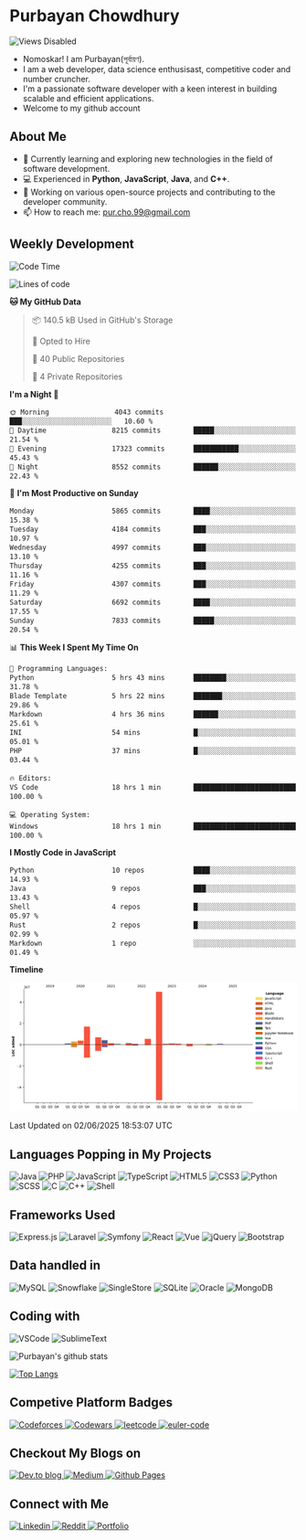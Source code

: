 # Purbayan Chowdhury

![Views Disabled](https://komarev.com/ghpvc?username=shivishbrahma&style=for-the-badge&color=green)

- Nomoskar! I am Purbayan(পূর্বায়ণ).
- I am a web developer, data science enthusisast, competitive coder and number cruncher.
- I'm a passionate software developer with a keen interest in building scalable and efficient applications.
- Welcome to my github account

## About Me

- 🌱 Currently learning and exploring new technologies in the field of software development.
- 💻 Experienced in **Python**, **JavaScript**, **Java**, and **C++**.
- 🔭 Working on various open-source projects and contributing to the developer community.
- 📫 How to reach me: [pur.cho.99@gmail.com](mailto:pur.cho.99@gmail.com)

<!--
## Quote for the Day

![Quote](https://github-readme-quotes.herokuapp.com/quote?theme=dracula)
-->
## Weekly Development
<!--START_SECTION:waka-->
![Code Time](http://img.shields.io/badge/Code%20Time-3%2C442%20hrs%2033%20mins-blue)

![Lines of code](https://img.shields.io/badge/From%20Hello%20World%20I%27ve%20Written-96.6%20million%20lines%20of%20code-blue)

**🐱 My GitHub Data** 

> 📦 140.5 kB Used in GitHub's Storage 
 > 
> 💼 Opted to Hire
 > 
> 📜 40 Public Repositories 
 > 
> 🔑 4 Private Repositories 
 > 
**I'm a Night 🦉** 

```text
🌞 Morning                4043 commits        ███░░░░░░░░░░░░░░░░░░░░░░   10.60 % 
🌆 Daytime                8215 commits        █████░░░░░░░░░░░░░░░░░░░░   21.54 % 
🌃 Evening                17323 commits       ███████████░░░░░░░░░░░░░░   45.43 % 
🌙 Night                  8552 commits        ██████░░░░░░░░░░░░░░░░░░░   22.43 % 
```
📅 **I'm Most Productive on Sunday** 

```text
Monday                   5865 commits        ████░░░░░░░░░░░░░░░░░░░░░   15.38 % 
Tuesday                  4184 commits        ███░░░░░░░░░░░░░░░░░░░░░░   10.97 % 
Wednesday                4997 commits        ███░░░░░░░░░░░░░░░░░░░░░░   13.10 % 
Thursday                 4255 commits        ███░░░░░░░░░░░░░░░░░░░░░░   11.16 % 
Friday                   4307 commits        ███░░░░░░░░░░░░░░░░░░░░░░   11.29 % 
Saturday                 6692 commits        ████░░░░░░░░░░░░░░░░░░░░░   17.55 % 
Sunday                   7833 commits        █████░░░░░░░░░░░░░░░░░░░░   20.54 % 
```


📊 **This Week I Spent My Time On** 

```text
💬 Programming Languages: 
Python                   5 hrs 43 mins       ████████░░░░░░░░░░░░░░░░░   31.78 % 
Blade Template           5 hrs 22 mins       ███████░░░░░░░░░░░░░░░░░░   29.86 % 
Markdown                 4 hrs 36 mins       ██████░░░░░░░░░░░░░░░░░░░   25.61 % 
INI                      54 mins             █░░░░░░░░░░░░░░░░░░░░░░░░   05.01 % 
PHP                      37 mins             █░░░░░░░░░░░░░░░░░░░░░░░░   03.44 % 

🔥 Editors: 
VS Code                  18 hrs 1 min        █████████████████████████   100.00 % 

💻 Operating System: 
Windows                  18 hrs 1 min        █████████████████████████   100.00 % 
```

**I Mostly Code in JavaScript** 

```text
Python                   10 repos            ████░░░░░░░░░░░░░░░░░░░░░   14.93 % 
Java                     9 repos             ███░░░░░░░░░░░░░░░░░░░░░░   13.43 % 
Shell                    4 repos             █░░░░░░░░░░░░░░░░░░░░░░░░   05.97 % 
Rust                     2 repos             █░░░░░░░░░░░░░░░░░░░░░░░░   02.99 % 
Markdown                 1 repo              ░░░░░░░░░░░░░░░░░░░░░░░░░   01.49 % 
```



**Timeline**

![Lines of Code chart](https://raw.githubusercontent.com/shivishbrahma/shivishbrahma/main/assets/bar_graph.png)


 Last Updated on 02/06/2025 18:53:07 UTC
<!--END_SECTION:waka-->

## Languages Popping in My Projects

![Java](https://img.shields.io/badge/Java-ED8B00?style=for-the-badge&logo=java&logoColor=white)
![PHP](https://img.shields.io/badge/php-%23777BB4.svg?style=for-the-badge&logo=php&logoColor=white)
![JavaScript](https://img.shields.io/badge/JavaScript-F7DF1E?style=for-the-badge&logo=javascript&logoColor=black)
![TypeScript](https://img.shields.io/badge/TypeScript-3178C6?style=for-the-badge&logo=typescript&logoColor=black)
![HTML5](https://img.shields.io/badge/html5-%23E34F26.svg?style=for-the-badge&logo=html5&logoColor=white)
![CSS3](https://img.shields.io/badge/css3-%231572B6.svg?style=for-the-badge&logo=css3&logoColor=white)
![Python](https://img.shields.io/badge/Python-3776AB?style=for-the-badge&logo=python&logoColor=white)
![SCSS](https://img.shields.io/badge/SCSS-hotpink.svg?style=for-the-badge&logo=SASS&logoColor=white)
![C](https://img.shields.io/badge/c-%2300599C.svg?style=for-the-badge&logo=c&logoColor=white)
![C++](https://img.shields.io/badge/C%2B%2B-00599C?style=for-the-badge&logo=c%2B%2B&logoColor=white)
![Shell](https://img.shields.io/badge/shell-%23121011.svg?style=for-the-badge&logo=gnu-bash&logoColor=white)

## Frameworks Used

![Express.js](https://img.shields.io/badge/express.js-%23404d59.svg?style=for-the-badge&logo=express&logoColor=%2361DAFB)
![Laravel](https://img.shields.io/badge/laravel-%23FF2D20.svg?style=for-the-badge&logo=laravel&logoColor=white)
![Symfony](https://img.shields.io/badge/symfony-%23000000.svg?style=for-the-badge&logo=symfony&logoColor=white)
![React](https://img.shields.io/badge/react%20-%2320232a.svg?&style=for-the-badge&logo=react&logoColor=%2361DAFB)
![Vue](https://img.shields.io/badge/vue%20-%2335495e.svg?&style=for-the-badge&logo=vue.js&logoColor=%234FC08D)
![jQuery](https://img.shields.io/badge/jquery%20-%230769AD.svg?&style=for-the-badge&logo=jquery&logoColor=white)
![Bootstrap](https://img.shields.io/badge/bootstrap%20-%23563D7C.svg?&style=for-the-badge&logo=bootstrap&logoColor=white)

## Data handled in

![MySQL](https://img.shields.io/badge/mysql-%2300f.svg?&style=for-the-badge&logo=mysql&logoColor=white)
![Snowflake](https://img.shields.io/badge/Snowflake-29B5E8?style=for-the-badge&logo=snowflake&logoColor=white)
![SingleStore](https://img.shields.io/badge/SingleStore-AA00FF?style=for-the-badge&logo=singlestore&logoColor=white)
![SQLite](https://img.shields.io/badge/sqlite-%2307405e.svg?style=for-the-badge&logo=sqlite&logoColor=white)
![Oracle](https://img.shields.io/badge/Oracle-F80000?style=for-the-badge&logo=oracle&logoColor=white)
![MongoDB](https://img.shields.io/badge/MongoDB-%234ea94b.svg?&style=for-the-badge&logo=mongodb&logoColor=white)

## Coding with

![VSCode](https://img.shields.io/badge/VSCode-007ACC?logo=visual-studio-code&logoColor=white&style=for-the-badge)
![SublimeText](https://img.shields.io/badge/SublimeText-FF9800?logo=sublime-text&logoColor=white&style=for-the-badge)

![Purbayan's github stats](https://github-readme-stats.vercel.app/api?username=shivishbrahma&theme=dracula&count_private=true)

[![Top Langs](https://github-readme-stats.vercel.app/api/top-langs/?username=shivishbrahma&theme=dracula&layout=compact)](https://github.com/shivishbrahma/github-readme-stats)

<!--
## A Meme for Meme Lovers

<img src='https://random-memer.herokuapp.com/' title="Meme" alt="Please refresh the page is the meme doesn't show up.">
-->

## Competive Platform Badges
<a href="https://codeforces.com/profile/shivishnu" target="_blank">
    <img alt="Codeforces" src="https://shivishbrahma-rest-api.netlify.app/cp/codeforces?username=shivishnu&style=for-the-badge" height="25"/>
</a>
<a href="https://www.codewars.com/users/shivishbrahma" target="_blank">
    <img alt="Codewars" src="https://www.codewars.com/users/shivishbrahma/badges/large" height="25"/>
</a>
<a href="https://leetcode.com/shivishbrahma/" target="_blank">
    <img alt="leetcode" src="https://img.shields.io/badge/dynamic/json?style=for-the-badge&labelColor=black&color=%23ffa116&label=Solved&query=solvedOverTotal&url=https%3A%2F%2Fbadge.xyli.tech/%2Fapi%2Fusers%2Fshivishbrahma&logo=leetcode&logoColor=yellow" height="25"/>
</a>
<a href="https://projecteuler.net/progress=shivishbrahma" target="_blank">
    <img alt="euler-code" src="https://projecteuler.net/profile/shivishbrahma.png" height="40"/>
</a>

## Checkout My Blogs on

<a href="https://dev.to/shivishbrahma" target="_blank">
    <img alt="Dev.to blog" src="https://img.shields.io/badge/dev.to-0A0A0A?style=for-the-badge&logo=dev.to&logoColor=white"/>
</a>
<a href="https://shivishbrahma.medium.com/" target="_blank">
    <img alt="Medium" src="https://img.shields.io/badge/Medium-12100E?style=for-the-badge&logo=medium&logoColor=white"/>
</a>
<a href="https://shivishbrahma.github.io/publog/" target="_blank">
    <img alt="Github Pages" src="https://img.shields.io/badge/publog-%23121011.svg?style=for-the-badge&logo=github&logoColor=white"/>
</a>

## Connect with Me
 
<a href="https://www.linkedin.com/in/shivishbrahma/" target="_blank">
  <img
    alt="Linkedin"
    src="https://img.shields.io/badge/linkedin-0077B5?logo=linkedin&logoColor=white&style=for-the-badge"
  />
</a>

<a href="https://www.reddit.com/user/shivishbrahma1" target="_blank">
  <img
    alt="Reddit"
    src="https://img.shields.io/badge/reddit-FF4500?logo=reddit&logoColor=white&style=for-the-badge"
  />
</a>

<a href="https://shivishbrahma.github.io/" target="_blank">
    <img alt="Portfolio" src="https://img.shields.io/badge/portfolio-%23121011.svg?style=for-the-badge&logo=github&logoColor=white"/>
</a>
